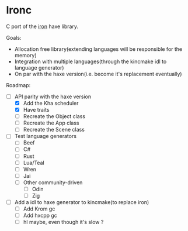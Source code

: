 # Ironc

C port of the [iron](https://github.com/armory3d/iron) haxe library.

Goals:

- Allocation free library(extending languages will be responsible for the memory)
- Integration with multiple languages(through the kincmake idl to language generator)
- On par with the haxe version(i.e. become it's replacement eventually)

Roadmap:

- [ ] API parity with the haxe version
    - [X] Add the Kha scheduler
    - [X] Have traits
    - [ ] Recreate the Object class
    - [ ] Recreate the App class
    - [ ] Recreate the Scene class
- [ ] Test language generators
    - [ ] Beef
    - [ ] C#
    - [ ] Rust
    - [ ] Lua/Teal
    - [ ] Wren 
    - [ ] Jai
    - [ ] Other community-driven
        - [ ] Odin
        - [ ] Zig
- [ ] Add a idl to haxe generator to kincmake(to replace iron)
    - [ ] Add Krom gc
    - [ ] Add hxcpp gc
    - [ ] hl maybe, even though it's slow ?